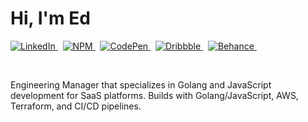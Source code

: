 # Hi, I'm Ed

<p>
  <a href="https://www.linkedin.com/in/edmendoza3/">
    <img src="https://img.shields.io/badge/linkedin-0077B5.svg?&style=for-the-badge&logo=linkedin&logoColor=white" alt="LinkedIn" />
  </a>&nbsp;
  <a href="https://www.npmjs.com/~polyneue">
    <img src="https://img.shields.io/badge/NPM-c12127?style=for-the-badge&logo=npm&logoColor=white" alt="NPM" />
  </a>&nbsp;
  <a href="http://codepen.io/Polyneue/">
    <img src="https://img.shields.io/badge/Codepen-000000?style=for-the-badge&logo=codepen&logoColor=white" alt="CodePen" />
  </a>&nbsp;
  <a href="https://dribbble.com/Polyneue">
    <img src="https://img.shields.io/badge/Dribbble-ea4c89?style=for-the-badge&logo=dribbble&logoColor=white" alt="Dribbble" />
  </a>&nbsp;
  <a href="https://www.behance.net/edmendoza3">
    <img src="https://img.shields.io/badge/Behance-0057ff?style=for-the-badge&logo=behance&logoColor=white" alt="Behance" />
  </a>&nbsp;
</p>
<br />

Engineering Manager that specializes in Golang and JavaScript development for SaaS platforms. Builds with Golang/JavaScript, AWS, Terraform, and CI/CD pipelines.